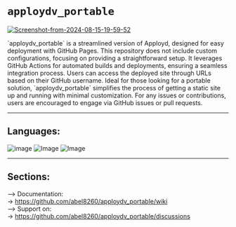 <meta property="og:image" content="https://i.ibb.co/5xTmwQs/Screenshot-from-2024-08-17-17-16-53.png" />

# `apploydv_portable` 

<a href="https://ibb.co/fpBbSr9"><img src="https://i.ibb.co/fpBbSr9/Screenshot-from-2024-08-15-19-59-52.png" alt="Screenshot-from-2024-08-15-19-59-52" border="0"></a>

<p>`apploydv_portable` is a streamlined version of Apployd, designed for easy deployment with GitHub Pages. This repository does not include custom configurations, focusing on providing a straightforward setup. It leverages GitHub Actions for automated builds and deployments, ensuring a seamless integration process. Users can access the deployed site through URLs based on their GitHub username. Ideal for those looking for a portable solution, `apploydv_portable` simplifies the process of getting a static site up and running with minimal customization. For any issues or contributions, users are encouraged to engage via GitHub issues or pull requests.</p>

***
## Languages: 
 ![image](https://img.shields.io/badge/JavaScript-F7DF1E?style=for-the-badge&logo=javascript&logoColor=black) ![Image](https://img.shields.io/badge/HTML-239120?style=for-the-badge&logo=html5&logoColor=white) ![Image](https://img.shields.io/badge/CSS-239120?&style=for-the-badge&logo=css3&logoColor=white)

***

## Sections:
--> Documentation:<br/>
-> https://github.com/abel8260/apploydv_portable/wiki
<br/>
--> Support on:<br/>
-> https://github.com/abel8260/apploydv_portable/discussions
<br/>
